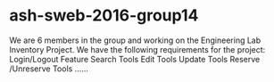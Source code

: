 # ash-sweb-2016-group14

We are 6 members in the group and working on the Engineering Lab Inventory Project.
We have the following requirements for the project:
Login/Logout Feature
Search Tools
Edit Tools
Update Tools
Reserve /Unreserve Tools
......
